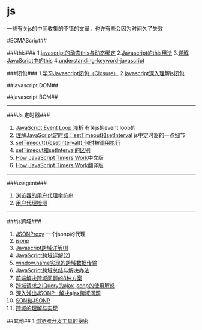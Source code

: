 js
================

一些有关js的中间收集的不错的文章，也许有些会因为时间久了失效

#ECMAScript##

###this###
1.[javascript的动态this与动态绑定](http://www.cnblogs.com/rubylouvre/archive/2009/11/13/1602122.html)
2.[Javascript的this用法](http://www.ruanyifeng.com/blog/2010/04/using_this_keyword_in_javascript.html)
3.[详解JavaScript中的this](http://foocoder.com/blog/xiang-jie-javascriptzhong-de-this.html/)
4.[understanding-keyword-javascript](http://www.phloxblog.in/understanding-keyword-javascript/#.U1XjPfmSx5h)

###闭包###
1.[学习Javascript闭包（Closure）](http://www.ruanyifeng.com/blog/2009/08/learning_javascript_closures.html)
2.[javascript深入理解js闭包](http://blog.csdn.net/qq545923664/article/details/17162711)


##javascript DOM##

##javascript BOM##

- - - 
###Js 定时器###

1. [JavaScript Event Loop 浅析](http://heroicyang.com/2012/08/28/javascript-event-loop/) 有关js的event loop的
2. [理解JavaScript定时器：setTimeout和setInterval](http://heroicyang.com/2012/09/06/javascript-timers/) js中定时器的一点细节
3. [setTimeout()和setInterval() 何时被调用执行](http://www.cnblogs.com/dolphinX/archive/2013/04/05/2784933.html)
4. [setTimeout和setInterval的区别](http://www.jb51.net/article/26679.htm)
5. [How JavaScript Timers Work](http://ejohn.org/blog/how-javascript-timers-work/)中文版
6. [How JavaScript Timers Work](http://www.cnitblog.com/asfman/articles/55714.html)翻译版
- - -

###usagent###

1. [浏览器的用户代理字符串](http://www.cnblogs.com/zoho/archive/2012/04/06/2434777.html)
2. [用户代理检测](http://csspod.com/archives/user-agent-detection)

- - -
###js跨域###

1. [JSONProxy](https://jsonp.nodejitsu.com/) 一个jsonp的代理
2. [jsonp](http://bob.ippoli.to/archives/2005/12/05/remote-json-jsonp/)
3. [Javascript跨域详解(1)](http://rolfzhang.com/articles/346.html)
4. [JavaScript跨域详解(2)](http://rolfzhang.com/articles/380.html)
5. [window.name实现的跨域数据传输](http://www.cnblogs.com/rainman/archive/2011/02/21/1960044.html)
6. [JavaScript跨域总结与解决办法](http://www.cnblogs.com/rainman/archive/2011/02/20/1959325.html)
7. [前端解决跨域问题的8种方案](http://blog.csdn.net/tankpt/article/details/20463571)
8. [跨域请求之jQuery的ajax jsonp的使用解惑](http://www.cnblogs.com/know/archive/2011/10/09/2204005.html)
9. [深入浅出JSONP--解决ajax跨域问题](http://www.cnblogs.com/chopper/archive/2012/03/24/2403945.html)
10. [SON和JSONP](http://www.cnblogs.com/dowinning/archive/2012/04/19/json-jsonp-jquery.html)
11. [跨域的理解与实现](http://www.nowamagic.net/ajax/ajax_KonwHowToCrossDomain.php)

##其他##
1.[浏览器开发工具的秘密](http://jinlong.github.io/blog/2013/08/29/devtoolsecrets/)